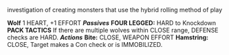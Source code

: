 investigation of creating monsters that use the hybrid rolling method of play

**Wolf**
1 HEART, +1 EFFORT
***Passives***
**FOUR LEGGED:** HARD to Knockdown
**PACK TACTICS** If there are multiple wolves within CLOSE range, DEFENSE checks are HARD.
***Actions***
**Bite:** CLOSE, WEAPON EFFORT
**Hamstring:** CLOSE, Target makes a Con check or is IMMOBILIZED.
